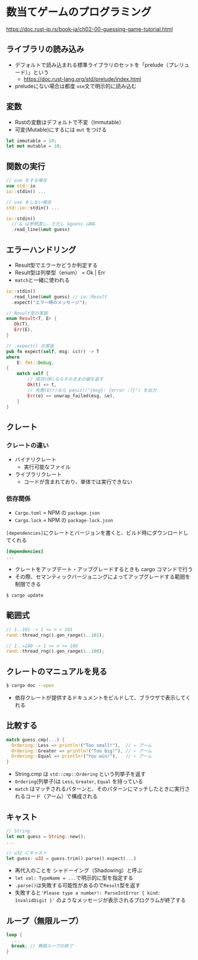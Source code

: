 # 数当てゲームのプログラミング

https://doc.rust-jp.rs/book-ja/ch02-00-guessing-game-tutorial.html

## ライブラリの読み込み
- デフォルトで読み込まれる標準ライブラリのセットを「prelude（プレリュード）」という
  - https://doc.rust-lang.org/std/prelude/index.html
- preludeにない場合は都度 `use`文で明示的に読み込む

## 変数
- Rustの変数はデフォルトで不変（Immutable）
- 可変(Mutable)にするには `mut` をつける

```rs
let immutable = 10;
let mut mutable = 10;
```

## 関数の実行

```rs
// use をする場合
use std::io
io::stdin() ...

// use をしない場合
std::io::stdin() ...
```

```rs
io::stdin()
  // & は参照渡し、ただし &guess はNG
  .read_line(&mut guess)
```

## エラーハンドリング

- Result型でエラーかどうか判定する
- Result型は列挙型（enum） = Ok | Err
- `match`と一緒に使われる

```rs
io::stdin()
  .read_line(&mut guess) // io::Result
  .expect("エラー時のメッセージ");
```
```rs
// Result型の実装
enum Result<T, E> {
   Ok(T),
   Err(E),
}

// .expect() の実装
pub fn expect(self, msg: &str) -> T
where
    E: fmt::Debug,
{
    match self {
        // 成功(OK)ならそのままの値を返す
        Ok(t) => t,
        // 失敗(Err)なら panic!("{msg}: {error :?}") を出力
        Err(e) => unwrap_failed(msg, &e),
    }
}
```

## クレート

### クレートの違い
- バイナリクレート
  - 実行可能なファイル
- ライブラリクレート
  - コードが含まれており、単体では実行できない

### 依存関係

- `Cargo.toml` = NPM の `package.json`
- `Cargo.lock` = NPM の `package-lock.json`

`[dependencies]`にクレートとバージョンを書くと、ビルド時にダウンロードしてくれる
```toml
[dependencies]
...
```

- クレートをアップデート・アップグレードするときも cargo コマンドで行う
- その際、セマンティックバージョニングによってアップグレードする範囲を制限できる
```sh
$ cargo update
```


## 範囲式

```rs
// 1..101 -> 1 <= n < 101
rand::thread_rng().gen_range(1..101);

// 1..=100 -> 1 <= n <= 100
rand::thread_rng().gen_range(1..100);
```

## クレートのマニュアルを見る

```sh
$ cargo doc --open
```

- 依存クレートが提供するドキュメントをビルドして、ブラウザで表示してくれる


## 比較する

```rs
match guess.cmp(...) {
  Ordering::Less => println!("Too small!"),  // ← アーム
  Ordering::Greater => println!("Too big!"), // ← アーム
  Ordering::Equal => println!("You win!"),   // ← アーム
}
```

- String.cmp は `std::cmp::Ordering` という列挙子を返す
- `Ordering`(列挙子)は `Less`, `Greater`, `Equal` を持っている
- `match` はマッチされるパターンと、そのパターンにマッチしたときに実行されるコード（アーム）で構成される
  

## キャスト

```rs
// String
let mut guess = String::new();
...

// u32 にキャスト
let guess: u32 = guess.trim().parse().expect(...)
```

- 再代入のことを シャドーイング（Shadowing）と呼ぶ
- `let val: TypeName = ...`で明示的に型を指定する
- `.parse()`は失敗する可能性があるので`Result`型を返す
- 失敗すると`'Please type a number!: ParseIntError { kind: InvalidDigit }'` のようなメッセージが表示されるプログラムが終了する


## ループ（無限ループ）

```rs
loop {
  ...
  break; // 無限ループの終了
}
```